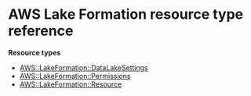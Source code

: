 # AWS Lake Formation resource type reference<a name="AWS_LakeFormation"></a>

**Resource types**
+ [AWS::LakeFormation::DataLakeSettings](aws-resource-lakeformation-datalakesettings.md)
+ [AWS::LakeFormation::Permissions](aws-resource-lakeformation-permissions.md)
+ [AWS::LakeFormation::Resource](aws-resource-lakeformation-resource.md)